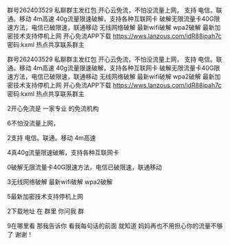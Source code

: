 群号262403529
私聊群主发红包
开心云免流，不怕没流量上网，
支持 电信。联通。移动 4m高速
40g流量限速破解，支持各种互联网卡
破解无限流量卡40G限速方法，电信已破限速，联通移动
无线网络破解 最新wifi破解 wpa2破解 
最新加密技术支持停机上网
开心免流APP下载 https://wws.lanzous.com/idR88ipah7c
密码:kxml
热点共享联系群主


群号262403529
私聊群主发红包
开心云免流，不怕没流量上网，
支持 电信。联通。移动 4m高速
40g流量限速破解，支持各种互联网卡
破解无限流量卡40G限速方法，电信已破限速，联通移动
无线网络破解 最新wifi破解 wpa2破解 
最新加密技术支持停机上网
开心免流APP下载 https://wws.lanzous.com/idR88ipah7c
密码:kxml
热点共享联系群主






2开心免流是 一家专业 的免流机构 

6不怕没流量上网， 

2支持 电信。联通。移动 4m高速 

4真40g流量限速破解，支持各种互联网卡

0破解无限流量卡40G限速方法，电信已破限速，联通移动 

3无线网络破解 最新wifi破解 wpa2破解 

5最新加密技术支持停机上网 

2下载地址 在 群里 你问我 群 

9在哪里看 那我告诉你 看我每句话的前面 就知道 妈妈再也不用担心你的流量不够了 谢谢！





